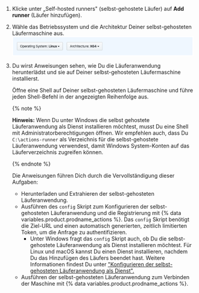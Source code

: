 1. Klicke unter „Self-hosted runners" (selbst-gehostete Läufer) auf **Add runner** (Läufer hinzufügen).

1. Wähle das Betriebssystem und die Architektur Deiner selbst-gehosteten Läufermaschine aus. ![Selbst-gehostetes Läuferbetriebssystem auswählen](/assets/images/help/settings/actions-runner-architecture-os.png)


1. Du wirst Anweisungen sehen, wie Du die Läuferanwendung herunterlädst und sie auf Deiner selbst-gehosteten Läufermaschine installierst.

   Öffne eine Shell auf Deiner selbst-gehosteten Läufermaschine und führe jeden Shell-Befehl in der angezeigten Reihenfolge aus.

   {% note %}

   **Hinweis:** Wenn Du unter Windows die selbst gehostete Läuferanwendung als Dienst installieren möchtest, musst Du eine Shell mit Administratorberechtigungen öffnen. Wir empfehlen auch, dass Du `C:\actions-runner` als Verzeichnis für die selbst-gehostete Läuferanwendung verwendest, damit Windows System-Konten auf das Läuferverzeichnis zugreifen können.

   {% endnote %}

   Die Anweisungen führen Dich durch die Vervollständigung dieser Aufgaben:
   - Herunterladen und Extrahieren der selbst-gehosteten Läuferanwendung.
   - Ausführen des `config` Skript zum Konfigurieren der selbst-gehosteten Läuferanwendung und die Registrierung mit {% data variables.product.prodname_actions %}. Das `config` Skript benötigt die Ziel-URL und einen automatisch generierten, zeitlich limitierten Token, um die Anfrage zu authentifizieren.
     - Unter Windows fragt das `config` Skript auch, ob Du die selbst-gehostete Läuferanwendung als Dienst installieren möchtest. Für Linux und macOS kannst Du einen Dienst installieren, nachdem Du das Hinzufügen des Läufers beendet hast. Weitere Informationen findest Du unter ["Konfigurieren der selbst-gehosteten Läuferanwendung als Dienst".](/actions/automating-your-workflow-with-github-actions/configuring-the-self-hosted-runner-application-as-a-service)
   - Ausführen der selbst-gehosteten Läuferanwendung zum Verbinden der Maschine mit {% data variables.product.prodname_actions %}.

